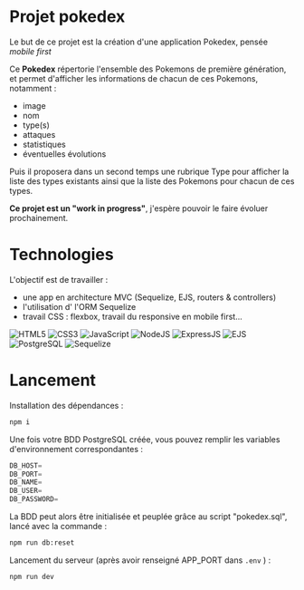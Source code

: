 # Projet pokedex

Le but de ce projet est la création d'une application Pokedex, pensée _mobile first_ 

Ce __Pokedex__ répertorie l'ensemble des Pokemons de première génération, et permet d'afficher les informations de chacun de ces Pokemons, notamment :  
- image
- nom
- type(s)
- attaques
- statistiques
- éventuelles évolutions

Puis il proposera dans un second temps une rubrique Type pour afficher la liste des types existants ainsi que la liste des Pokemons pour chacun de ces types.

__Ce projet est un "work in progress"__, j'espère pouvoir le faire évoluer prochainement.

# Technologies

L'objectif est de travailler :
- une app en architecture MVC (Sequelize, EJS, routers & controllers)
- l'utilisation d' l'ORM Sequelize
- travail CSS : flexbox, travail du responsive en mobile first... 

![HTML5](https://img.shields.io/badge/HTML5-E34F26?style=for-the-badge&logo=html5&logoColor=ffffff)
![CSS3](https://img.shields.io/badge/CSS3-1572B6?style=for-the-badge&logo=css3&logoColor=ffffff)
![JavaScript](https://img.shields.io/badge/javascript-%23F7DF1E.svg?style=for-the-badge&logo=javascript&logoColor=black)
![NodeJS](https://img.shields.io/badge/node-%23339933.svg?style=for-the-badge&logo=node.js&logoColor=white)
![ExpressJS](https://img.shields.io/badge/Express-ccc?style=for-the-badge&logo=express&logoColor=black)
![EJS](https://img.shields.io/badge/EJS-B4CA65?style=for-the-badge)
![PostgreSQL](https://img.shields.io/badge/postgreSQL-%23316192.svg?style=for-the-badge&logo=postgresql&logoColor=white)
![Sequelize](https://img.shields.io/badge/sequelize-323330?style=for-the-badge&logo=sequelize&logoColor=blue)

# Lancement

Installation des dépendances :

```bash
npm i
```

Une fois votre BDD PostgreSQL créée, vous pouvez remplir les variables d'environnement correspondantes :

```js
DB_HOST=
DB_PORT=
DB_NAME=
DB_USER=
DB_PASSWORD=
```

La BDD peut alors être initialisée et peuplée grâce au script "pokedex.sql", lancé avec la commande :

```bash
npm run db:reset
```

Lancement du serveur (après avoir renseigné APP_PORT dans `.env` ) :

```bash
npm run dev
```
